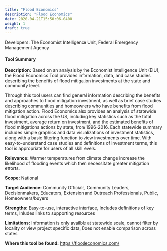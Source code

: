```yaml
---
title: "Flood Economics"
description: "Flood Economics"
date: 2020-04-21T15:50:06-0400
weight: 1
draft: true
---
```

Developers: The Economist Intelligence Unit, Federal Emergency Management Agency

#### Tool Summary
**Description:** Based on an analysis by the Economist Intelligence Unit (EIU), the Flood Economics Tool provides information, data, and case studies describing the benefits of flood mitigation investments at the state and community level. 

Through this tool users can find general information describing the benefits and approaches to flood mitigation investment, as well as brief case studies describing communities and homeowners who have benefits from flood mitigation action. Flood Economics also provides an analysis of statewide flood mitigation across the US, including key statistics such as the total investment, average return on investment, and the estimated benefits of flood mitigations actions by state, from 1996-2016.  Each statewide summary includes simple graphics and data visualizations of investment statistics, along with a basic filtering function to view investments over time. With easy-to-understand case studies and definitions of investment terms, this tool is appropriate for users of all skill levels.

**Relevance:** Warmer temperatures from climate change increase the likelihood of flooding events which then necessitate greater mitigation efforts.

**Scope:** National

**Target Audience:** Community Officials, Community Leaders, Decisionmakers, Educators, Extension and Outreach Professionals, Public, Homeowners/buyers

**Strengths:** Easy-to-use, interactive interface, Includes definitions of key terms, Inludes links to supporting resources

**Limitations:** Information is only availble at statewide scale, cannot filter by locality or view project specific data, Does not enable comparison across states

**Where this tool be found:** https://floodeconomics.com/
